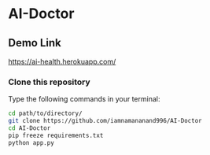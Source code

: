 # AI-Doctor

## Demo Link

https://ai-health.herokuapp.com/

### Clone this repository

Type the following commands in your terminal:
```bash
cd path/to/directory/
git clone https://github.com/iamnamananand996/AI-Doctor
cd AI-Doctor
pip freeze requirements.txt
python app.py
```
